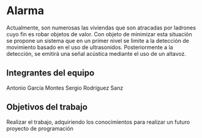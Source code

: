 # Alarma

Actualmente, son numerosas las viviendas que son atracadas por ladrones cuyo fin es robar 
objetos de valor. 
Con objeto de minimizar esta situación se propone un sistema que en un primer nivel se limite 
a la detección de movimiento basado en el uso de ultrasonidos. Posteriormente a la detección, 
se emitirá una señal acústica mediante el uso de un altavoz.


## Integrantes del equipo

Antonio García Montes
Sergio Rodríguez Sanz

## Objetivos del trabajo

Realizar el trabajo, adquiriendo los conocimientos para realizar un futuro proyecto de programación
